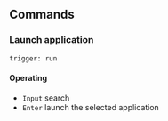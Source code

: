 ## Commands
### Launch application
`trigger: run`    
#### Operating
- `Input` search
- `Enter` launch the selected application
